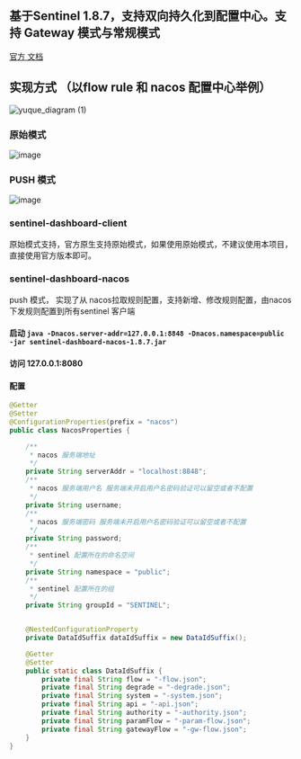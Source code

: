 ## 基于Sentinel 1.8.7，支持双向持久化到配置中心。支持 Gateway 模式与常规模式
[官方 文档](https://github.com/alibaba/Sentinel/wiki/%E5%9C%A8%E7%94%9F%E4%BA%A7%E7%8E%AF%E5%A2%83%E4%B8%AD%E4%BD%BF%E7%94%A8-Sentinel)

## 实现方式 （以flow rule 和 nacos 配置中心举例）
![yuque_diagram (1)](https://github.com/rowstop/rowstop-sentinel-dashboard-push/assets/100893704/a3a9ecb5-ed1a-45e1-8a75-d875d9ecdf90)

### 原始模式
![image](https://github.com/rowstop/rowstop-sentinel-dashboard-push/assets/100893704/5ca45487-b121-4194-a655-f104790d3181)

### PUSH 模式
![image](https://github.com/rowstop/rowstop-sentinel-dashboard-push/assets/100893704/0051dafb-fc89-47f7-9b02-f733aa3d99f6)

### sentinel-dashboard-client

原始模式支持，官方原生支持原始模式，如果使用原始模式，不建议使用本项目，直接使用官方版本即可。

### sentinel-dashboard-nacos

push 模式， 实现了从 nacos拉取规则配置，支持新增、修改规则配置，由nacos下发规则配置到所有sentinel 客户端
#### 启动 `java -Dnacos.server-addr=127.0.0.1:8848 -Dnacos.namespace=public  -jar sentinel-dashboard-nacos-1.8.7.jar`
#### 访问 127.0.0.1:8080
#### 配置
```java
@Getter
@Setter
@ConfigurationProperties(prefix = "nacos")
public class NacosProperties {

    /**
     * nacos 服务端地址
     */
    private String serverAddr = "localhost:8848";
    /**
     * nacos 服务端用户名 服务端未开启用户名密码验证可以留空或者不配置
     */
    private String username;
    /**
     * nacos 服务端密码 服务端未开启用户名密码验证可以留空或者不配置
     */
    private String password;
    /**
     * sentinel 配置所在的命名空间
     */
    private String namespace = "public";
    /**
     * sentinel 配置所在的组
     */
    private String groupId = "SENTINEL";


    @NestedConfigurationProperty
    private DataIdSuffix dataIdSuffix = new DataIdSuffix();

    @Getter
    @Setter
    public static class DataIdSuffix {
        private final String flow = "-flow.json";
        private final String degrade = "-degrade.json";
        private final String system = "-system.json";
        private final String api = "-api.json";
        private final String authority = "-authority.json";
        private final String paramFlow = "-param-flow.json";
        private final String gatewayFlow = "-gw-flow.json";
    }
}
```
